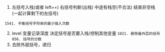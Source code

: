 1. 左括号入栈(或者 left++)
   右括号判断(出栈)
   中途有栈空(不合法)
   结束非空栈(一起计算剩下的左括号)

`1541. 平衡括号字符串的最少插入次数`

2. level 变量记录深度 决定括号是否要入栈/控制其他变量
   `1021. 删除最外层的括号`
   `856. 括号的分数`
3. 去除外层括号，递归
